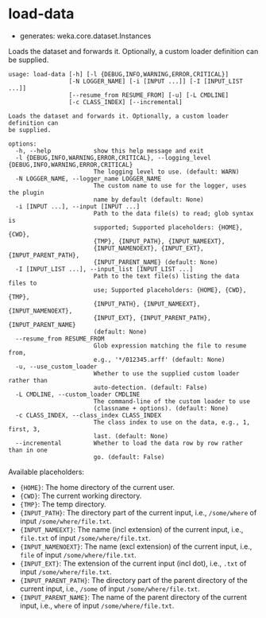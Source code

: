 # load-data

* generates: weka.core.dataset.Instances

Loads the dataset and forwards it. Optionally, a custom loader definition can be supplied.

```
usage: load-data [-h] [-l {DEBUG,INFO,WARNING,ERROR,CRITICAL}]
                 [-N LOGGER_NAME] [-i [INPUT ...]] [-I [INPUT_LIST ...]]
                 [--resume_from RESUME_FROM] [-u] [-L CMDLINE]
                 [-c CLASS_INDEX] [--incremental]

Loads the dataset and forwards it. Optionally, a custom loader definition can
be supplied.

options:
  -h, --help            show this help message and exit
  -l {DEBUG,INFO,WARNING,ERROR,CRITICAL}, --logging_level {DEBUG,INFO,WARNING,ERROR,CRITICAL}
                        The logging level to use. (default: WARN)
  -N LOGGER_NAME, --logger_name LOGGER_NAME
                        The custom name to use for the logger, uses the plugin
                        name by default (default: None)
  -i [INPUT ...], --input [INPUT ...]
                        Path to the data file(s) to read; glob syntax is
                        supported; Supported placeholders: {HOME}, {CWD},
                        {TMP}, {INPUT_PATH}, {INPUT_NAMEEXT},
                        {INPUT_NAMENOEXT}, {INPUT_EXT}, {INPUT_PARENT_PATH},
                        {INPUT_PARENT_NAME} (default: None)
  -I [INPUT_LIST ...], --input_list [INPUT_LIST ...]
                        Path to the text file(s) listing the data files to
                        use; Supported placeholders: {HOME}, {CWD}, {TMP},
                        {INPUT_PATH}, {INPUT_NAMEEXT}, {INPUT_NAMENOEXT},
                        {INPUT_EXT}, {INPUT_PARENT_PATH}, {INPUT_PARENT_NAME}
                        (default: None)
  --resume_from RESUME_FROM
                        Glob expression matching the file to resume from,
                        e.g., '*/012345.arff' (default: None)
  -u, --use_custom_loader
                        Whether to use the supplied custom loader rather than
                        auto-detection. (default: False)
  -L CMDLINE, --custom_loader CMDLINE
                        The command-line of the custom loader to use
                        (classname + options). (default: None)
  -c CLASS_INDEX, --class_index CLASS_INDEX
                        The class index to use on the data, e.g., 1, first, 3,
                        last. (default: None)
  --incremental         Whether to load the data row by row rather than in one
                        go. (default: False)
```

Available placeholders:

* `{HOME}`: The home directory of the current user.
* `{CWD}`: The current working directory.
* `{TMP}`: The temp directory.
* `{INPUT_PATH}`: The directory part of the current input, i.e., `/some/where` of input `/some/where/file.txt`.
* `{INPUT_NAMEEXT}`: The name (incl extension) of the current input, i.e., `file.txt` of input `/some/where/file.txt`.
* `{INPUT_NAMENOEXT}`: The name (excl extension) of the current input, i.e., `file` of input `/some/where/file.txt`.
* `{INPUT_EXT}`: The extension of the current input (incl dot), i.e., `.txt` of input `/some/where/file.txt`.
* `{INPUT_PARENT_PATH}`: The directory part of the parent directory of the current input, i.e., `/some` of input `/some/where/file.txt`.
* `{INPUT_PARENT_NAME}`: The name of the parent directory of the current input, i.e., `where` of input `/some/where/file.txt`.
